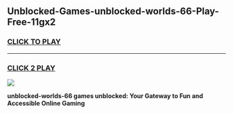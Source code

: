 
## Unblocked-Games-unblocked-worlds-66-Play-Free-11gx2
<h3>
<a href="https://premium76.site?title=unblocked-worlds-66&ref=12A">CLICK TO PLAY</a></h3>
<hr>

<h3>
<a href="https://premium76.site?title=unblocked-worlds-66&ref=12A">CLICK 2 PLAY</a>
  
</h3>

<a href="https://premium76.site?title=unblocked-worlds-66&ref=12A"><img src="https://clearcache.store/games.png"></a>


**unblocked-worlds-66 games unblocked: Your Gateway to Fun and Accessible Online Gaming**
